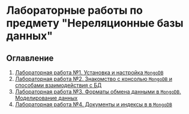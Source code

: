 # Лабораторные работы по предмету "Нереляционные базы данных"

## Оглавление

1. [Лабораторная работа №1. Установка и настройка `MongoDB`](labs/lab_1.md)
2. [Лабораторная работа №2. Знакомство с консолью `MongoDB` и способами взаимодействия с БД](labs/lab_2.md)
3. [Лабораторная работа №3. Форматы обмена данными в `MongoDB`. Моделирование данных](labs/lab_3.md)
4. [Лабораторная работа №4. Документы и индексы в в `MongoDB`](labs/lab_4.md)
